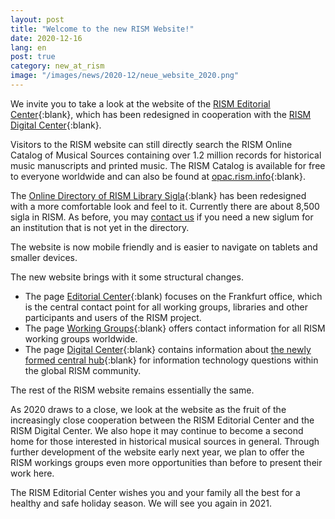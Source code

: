 ```yaml
---
layout: post
title: "Welcome to the new RISM Website!"
date: 2020-12-16
lang: en
post: true
category: new_at_rism
image: "/images/news/2020-12/neue_website_2020.png"
---
```

We invite you to take a look at the website of the [RISM Editorial Center](/editorial-center.html){:blank}, which has been redesigned in cooperation with the [RISM Digital Center](/digital-center.html){:blank}. 

Visitors to the RISM website can still directly search the RISM Online Catalog of Musical Sources containing over 1.2 million records for historical music manuscripts and printed music. The RISM Catalog is available for free to everyone worldwide and can also be found at [opac.rism.info](https://opac.rism.info/index.php?id=4){:blank}.

The [Online Directory of RISM Library Sigla](/community/sigla.html){:blank} has been redesigned with a more comfortable look and feel to it. Currently there are about 8,500 sigla in RISM. As before, you may  [contact us](mailto:contact@rism.info) if you need a new siglum for an institution that is not yet in the directory. 

The website is now mobile friendly and is easier to navigate on tablets and smaller devices.

The new website brings with it some structural changes.
* The page [Editorial Center](/editorial-center.html){:blank) focuses on the Frankfurt office, which is the central contact point for all working groups, libraries and other participants and users of the RISM project.
* The page [Working Groups](/working-groups.html){:blank} offers contact information for all RISM working groups worldwide.
* The page [Digital Center](/digital-center.html){:blank} contains information about [the newly formed central hub](/new_at_rism/2020/12/15/announcing-rism-digital-center.html){:blank} for information technology questions within the global RISM community.

The rest of the RISM website remains essentially the same. 

As 2020 draws to a close, we look at the website as the fruit of the increasingly close cooperation between the RISM Editorial Center and the RISM Digital Center. We also hope it may continue to become a second home for those interested in historical musical sources in general. Through further development of the website early next year, we plan to offer the RISM workings groups even more opportunities than before to present their work here.

The RISM Editorial Center wishes you and your family all the best for a healthy and safe holiday season. We will see you again in 2021. 
